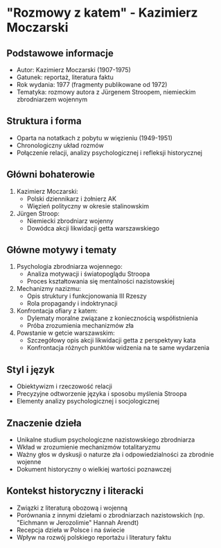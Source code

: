 # "Rozmowy z katem" - Kazimierz Moczarski

## Podstawowe informacje
- Autor: Kazimierz Moczarski (1907-1975)
- Gatunek: reportaż, literatura faktu
- Rok wydania: 1977 (fragmenty publikowane od 1972)
- Tematyka: rozmowy autora z Jürgenem Stroopem, niemieckim zbrodniarzem wojennym

## Struktura i forma
- Oparta na notatkach z pobytu w więzieniu (1949-1951)
- Chronologiczny układ rozmów
- Połączenie relacji, analizy psychologicznej i refleksji historycznej

## Główni bohaterowie
1. Kazimierz Moczarski:
   - Polski dziennikarz i żołnierz AK
   - Więzień polityczny w okresie stalinowskim
2. Jürgen Stroop:
   - Niemiecki zbrodniarz wojenny
   - Dowódca akcji likwidacji getta warszawskiego

## Główne motywy i tematy
1. Psychologia zbrodniarza wojennego:
   - Analiza motywacji i światopoglądu Stroopa
   - Proces kształtowania się mentalności nazistowskiej
2. Mechanizmy nazizmu:
   - Opis struktury i funkcjonowania III Rzeszy
   - Rola propagandy i indoktrynacji
3. Konfrontacja ofiary z katem:
   - Dylematy moralne związane z koniecznością współistnienia
   - Próba zrozumienia mechanizmów zła
4. Powstanie w getcie warszawskim:
   - Szczegółowy opis akcji likwidacji getta z perspektywy kata
   - Konfrontacja różnych punktów widzenia na te same wydarzenia

## Styl i język
- Obiektywizm i rzeczowość relacji
- Precyzyjne odtworzenie języka i sposobu myślenia Stroopa
- Elementy analizy psychologicznej i socjologicznej

## Znaczenie dzieła
- Unikalne studium psychologiczne nazistowskiego zbrodniarza
- Wkład w zrozumienie mechanizmów totalitaryzmu
- Ważny głos w dyskusji o naturze zła i odpowiedzialności za zbrodnie wojenne
- Dokument historyczny o wielkiej wartości poznawczej

## Kontekst historyczny i literacki
- Związki z literaturą obozową i wojenną
- Porównania z innymi dziełami o zbrodniarzach nazistowskich (np. "Eichmann w Jerozolimie" Hannah Arendt)
- Recepcja dzieła w Polsce i na świecie
- Wpływ na rozwój polskiego reportażu i literatury faktu

